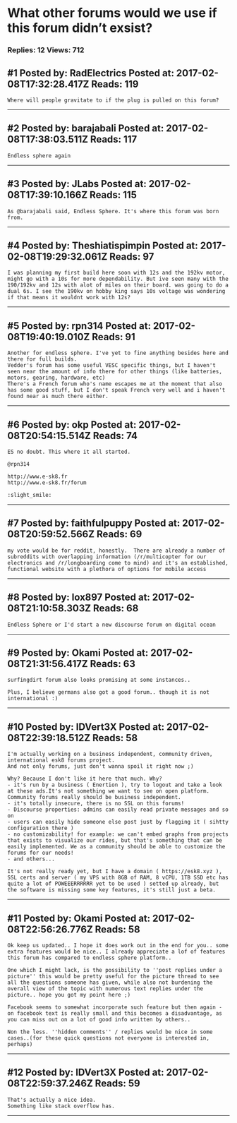 # What other forums would we use if this forum didn&rsquo;t exsist?

### Replies: 12 Views: 712

## \#1 Posted by: RadElectrics Posted at: 2017-02-08T17:32:28.417Z Reads: 119

```
Where will people gravitate to if the plug is pulled on this forum?
```

---
## \#2 Posted by: barajabali Posted at: 2017-02-08T17:38:03.511Z Reads: 117

```
Endless sphere again
```

---
## \#3 Posted by: JLabs Posted at: 2017-02-08T17:39:10.166Z Reads: 115

```
As @barajabali said, Endless Sphere. It's where this forum was born from.
```

---
## \#4 Posted by: Theshiatispimpin Posted at: 2017-02-08T19:29:32.061Z Reads: 97

```
I was planning my first build here soon with 12s and the 192kv motor, might go with a 10s for more dependability. But ive seen many with the 190/192kv and 12s with alot of miles on their board. was going to do a dual 6s. I see the 190kv on hobby king says 10s voltage was wondering if that means it wouldnt work with 12s?
```

---
## \#5 Posted by: rpn314 Posted at: 2017-02-08T19:40:19.010Z Reads: 91

```
Another for endless sphere. I've yet to fine anything besides here and there for full builds.
Vedder's forum has some useful VESC specific things, but I haven't seen near the amount of info there for other things (like batteries, motors, gearing, hardware, etc)
There's a French forum who's name escapes me at the moment that also has some good stuff, but I don't speak French very well and i haven't found near as much there either.
```

---
## \#6 Posted by: okp Posted at: 2017-02-08T20:54:15.514Z Reads: 74

```
ES no doubt. This where it all started.

@rpn314

http://www.e-sk8.fr 
http://www.e-sk8.fr/forum

:slight_smile:
```

---
## \#7 Posted by: faithfulpuppy Posted at: 2017-02-08T20:59:52.566Z Reads: 69

```
my vote would be for reddit, honestly.  There are already a number of subreddits with overlapping information (/r/multicopter for our electronics and /r/longboarding come to mind) and it's an established, functional website with a plethora of options for mobile access
```

---
## \#8 Posted by: lox897 Posted at: 2017-02-08T21:10:58.303Z Reads: 68

```
Endless Sphere or I'd start a new discourse forum on digital ocean
```

---
## \#9 Posted by: Okami Posted at: 2017-02-08T21:31:56.417Z Reads: 63

```
surfingdirt forum also looks promising at some instances..

Plus, I believe germans also got a good forum.. though it is not international :)
```

---
## \#10 Posted by: IDVert3X Posted at: 2017-02-08T22:39:18.512Z Reads: 58

```
I'm actually working on a business independent, community driven, international esk8 forums project.
And not only forums, just don't wanna spoil it right now ;)

Why? Because I don't like it here that much. Why?
- it's run by a business ( Enertion ), try to logout and take a look at these ads.It's not something we want to see on open platform. Community forums really should be business independent.
- it's totally insecure, there is no SSL on this forums!
- Discourse properties: admins can easily read private messages and so on
- users can easily hide someone else post just by flagging it ( sihtty configuration there )
- no customizability! for example: we can't embed graphs from projects that exists to visualize our rides, but that's something that can be easily implemented. We as a community should be able to customize the forums for our needs!
- and others...

It's not really ready yet, but I have a domain ( https://esk8.xyz ), SSL certs and server ( my VPS with 8GB of RAM, 8 vCPU, 1TB SSD etc has quite a lot of POWEEERRRRRR yet to be used ) setted up already, but the software is missing some key features, it's still just a beta.
```

---
## \#11 Posted by: Okami Posted at: 2017-02-08T22:56:26.776Z Reads: 58

```
Ok keep us updated.. I hope it does work out in the end for you.. some extra features would be nice.. I already appreciate a lof of features this forum has compared to endless sphere platform..

One which I might lack, is the possibility to ''post replies under a picture'' this would be pretty useful for the picture thread to see all the questions someone has given, while also not burdening the overall view of the topic with numerous text replies under the picture.. hope you got my point here ;)

Facebook seems to somewhat incorporate such feature but then again - on facebook text is really small and this becomes a disadvantage, as you can miss out on a lot of good info written by others..

Non the less. ''hidden comments'' / replies would be nice in some cases..(for these quick questions not everyone is interested in, perhaps)
```

---
## \#12 Posted by: IDVert3X Posted at: 2017-02-08T22:59:37.246Z Reads: 59

```
That's actually a nice idea.
Something like stack overflow has.
```

---
